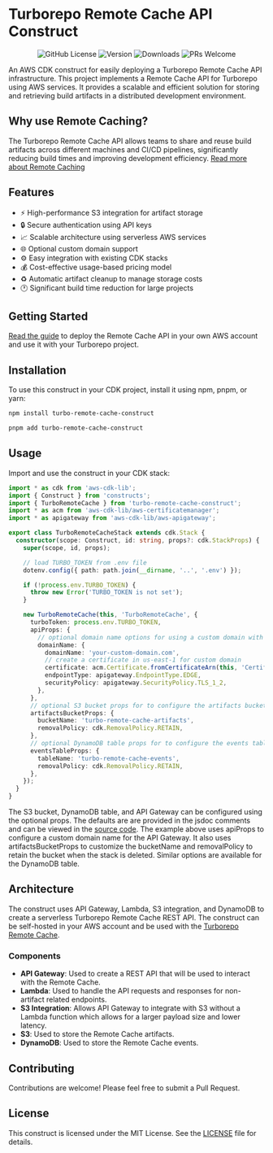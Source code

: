 # Turborepo Remote Cache API Construct

<div align="center">

  ![GitHub License](https://img.shields.io/github/license/aryasaatvik/turbo-remote-cache-aws)
  ![Version](https://img.shields.io/badge/version-1.0.0-blue)
  ![Downloads](https://img.shields.io/npm/dt/turbo-remote-cache-construct)
  ![PRs Welcome](https://img.shields.io/badge/PRs-welcome-brightgreen.svg)

</div>

An AWS CDK construct for easily deploying a Turborepo Remote Cache API infrastructure. This project implements a Remote Cache API for Turborepo using AWS services. It provides a scalable and efficient solution for storing and retrieving build artifacts in a distributed development environment.

## Why use Remote Caching?

The Turborepo Remote Cache API allows teams to share and reuse build artifacts across different machines and CI/CD pipelines, significantly reducing build times and improving development efficiency. [Read more about Remote Caching](https://turbo.build/repo/docs/core-concepts/remote-caching)

## Features

- :zap: High-performance S3 integration for artifact storage
- :lock: Secure authentication using API keys
- :chart_with_upwards_trend: Scalable architecture using serverless AWS services
- :globe_with_meridians: Optional custom domain support
- :gear: Easy integration with existing CDK stacks
- :moneybag: Cost-effective usage-based pricing model
- :recycle: Automatic artifact cleanup to manage storage costs
- :clock1: Significant build time reduction for large projects

## Getting Started

[Read the guide](/GUIDE.md) to deploy the Remote Cache API in your own AWS account and use it with your Turborepo project.

## Installation

To use this construct in your CDK project, install it using npm, pnpm, or yarn:

```bash
npm install turbo-remote-cache-construct
```

```bash
pnpm add turbo-remote-cache-construct
```

## Usage

Import and use the construct in your CDK stack:

```typescript
import * as cdk from 'aws-cdk-lib';
import { Construct } from 'constructs';
import { TurboRemoteCache } from 'turbo-remote-cache-construct';
import * as acm from 'aws-cdk-lib/aws-certificatemanager';
import * as apigateway from 'aws-cdk-lib/aws-apigateway';

export class TurboRemoteCacheStack extends cdk.Stack {
  constructor(scope: Construct, id: string, props?: cdk.StackProps) {
    super(scope, id, props);

    // load TURBO_TOKEN from .env file
    dotenv.config({ path: path.join(__dirname, '..', '.env') });

    if (!process.env.TURBO_TOKEN) {
      throw new Error('TURBO_TOKEN is not set');
    }

    new TurboRemoteCache(this, 'TurboRemoteCache', {
      turboToken: process.env.TURBO_TOKEN,
      apiProps: {
        // optional domain name options for using a custom domain with API Gateway
        domainName: {
          domainName: 'your-custom-domain.com',
          // create a certificate in us-east-1 for custom domain
          certificate: acm.Certificate.fromCertificateArn(this, 'Certificate', 'arn:aws:acm:us-east-1:123456789012:certificate/12345678-1234-1234-1234-123456789012'),
          endpointType: apigateway.EndpointType.EDGE,
          securityPolicy: apigateway.SecurityPolicy.TLS_1_2,
        },
      },
      // optional S3 bucket props for to configure the artifacts bucket
      artifactsBucketProps: {
        bucketName: 'turbo-remote-cache-artifacts',
        removalPolicy: cdk.RemovalPolicy.RETAIN,
      },
      // optional DynamoDB table props for to configure the events table
      eventsTableProps: {
        tableName: 'turbo-remote-cache-events',
        removalPolicy: cdk.RemovalPolicy.RETAIN,
      },
    });
  }
}
```

The S3 bucket, DynamoDB table, and API Gateway can be configured using the optional props. The defaults are are provided in the jsdoc comments and can be viewed in the [source code](/packages/construct/src/index.ts). The example above uses apiProps to configure a custom domain name for the API Gateway. It also uses artifactsBucketProps to customize the bucketName and removalPolicy to retain the bucket when the stack is deleted. Similar options are available for the DynamoDB table.

## Architecture

The construct uses API Gateway, Lambda, S3 integration, and DynamoDB to create a serverless Turborepo Remote Cache REST API. The construct can be self-hosted in your AWS account and be used with the [Turborepo Remote Cache](https://turbo.build/repo/docs/core-concepts/remote-caching#self-hosting).

### Components

- **API Gateway**: Used to create a REST API that will be used to interact with the Remote Cache.
- **Lambda**: Used to handle the API requests and responses for non-artifact related endpoints.
- **S3 Integration**: Allows API Gateway to integrate with S3 without a Lambda function which allows for a larger payload size and lower latency.
- **S3**: Used to store the Remote Cache artifacts.
- **DynamoDB**: Used to store the Remote Cache events.

## Contributing

Contributions are welcome! Please feel free to submit a Pull Request.

## License

This construct is licensed under the MIT License. See the [LICENSE](/packages/construct/LICENSE) file for details.

